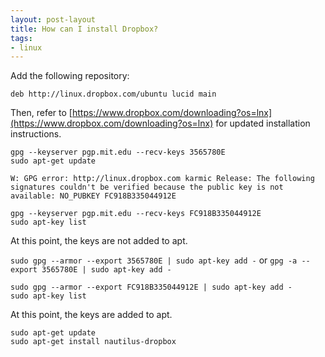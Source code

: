 ```yaml
---
layout: post-layout
title: How can I install Dropbox?
tags:
- linux
---
```


Add the following repository:

`deb http://linux.dropbox.com/ubuntu lucid main`

Then, refer to
[https://www.dropbox.com/downloading?os=lnx](https://www.dropbox.com/downloading?os=lnx)
for updated installation instructions.

    gpg --keyserver pgp.mit.edu --recv-keys 3565780E
    sudo apt-get update

    W: GPG error: http://linux.dropbox.com karmic Release: The following signatures couldn't be verified because the public key is not available: NO_PUBKEY FC918B335044912E

    gpg --keyserver pgp.mit.edu --recv-keys FC918B335044912E
    sudo apt-key list

At this point, the keys are not added to apt.

`sudo gpg --armor --export 3565780E | sudo apt-key add -`
or
`gpg -a --export 3565780E | sudo apt-key add -`

    sudo gpg --armor --export FC918B335044912E | sudo apt-key add -
    sudo apt-key list

At this point, the keys are added to apt.

    sudo apt-get update
    sudo apt-get install nautilus-dropbox
